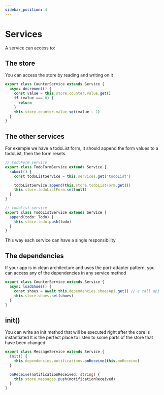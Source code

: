 ```yaml
---
sidebar_position: 4
---
```


# Services

A service can access to:

## The store

You can access the store by reading and writing on it

```ts
export class CounterService extends Service {
  async decrement() {
    const value = this.store.counter.value.get()
    if (value === 0) {
      return
    }
    this.store.counter.value.set(value - 1)
  }
}
```


## The other services

For exemple we have a todoList form, it should append the form values to a todoList,
then the form resets.

```ts
// todoForm service
export class TodoFormService extends Service {
  submit() {
    const todoListService = this.services.get('todoList') 

    todoListService.append(this.store.todoListForm.get())
    this.store.todoListForm.set(null) 
  }
}

// todoList service
export class TodoListService extends Service {
  append(todo: Todo) {
    this.store.todo.push(todo)
  }
}
```

This way each service can have a single responsibility

## The dependencies

If your app is in clean architecture and uses the port-adapter pattern, you can access any of the dependencies in any service method

```ts
export class CounterService extends Service {
  async loadShoes() {
    const shoes = await this.dependencies.shoesApi.get() // a call api encapsulated in a dependency
    this.store.shoes.set(shoes)
  }
}
```


## init()

You can write an init method that will be executed right after the core is instantiated
It is the perfect place to listen to some parts of the store that have been changed

```ts
export class MessageService extends Service {
  init() {
    this.dependencies.notifications.onReceive(this.onReceive)
  }

  onReceive(notificationReceived: string) {
    this.store.messages.push(notificationReceived)
  }
}
```
